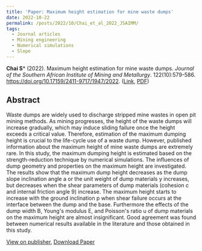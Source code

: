 ```yaml
---
title: 'Paper: Maximum height estimation for mine waste dumps'
date: 2022-10-22
permalink: /posts/2022/10/Chai_et_al_2022_JSAIMM/
tags:
  - Journal articles
  - Mining engineering
  - Numerical simulations
  - Slope
---
```



**Chai S*** (2022). Maximum height estimation for mine waste dumps. _Journal of the Southern African Institute of Mining and Metallurgy_. 122(10):579-586. https://doi.org/10.17159/2411-9717/1947/2022. ([Link](http://dx.doi.org/10.17159/2411-9717/1947/2022), [PDF](https://www.saimm.co.za/Journal/v122n10p579.pdf))



## Abstract
Waste dumps are widely used to discharge stripped mine wastes in open pit mining methods. As mining progresses, the height of the waste dumps will increase gradually, which may induce sliding failure once the height exceeds a critical value. Therefore, estimation of the maximum dumping height is crucial to the life-cycle use of a waste dump. However, published information about the maximum height of mine waste dumps are extremely rare. In this study, the maximum dumping height is estimated based on the strength-reduction technique by numerical simulations. The influences of dump geometry and properties on the maximum height are investigated. The results show that the maximum dump height decreases as the dump slope inclination angle a or the unit weight of dump materials y increases, but decreases when the shear parameters of dump materials (cohesion c and internal friction angle 9) increase. The maximum height starts to increase with the ground inclination p when shear failure occurs at the interface between the dump and the base. Furthermore the effects of the dump width B, Young's modulus E, and Poisson's ratio u of dump materials on the maximum height are almost insignificant. Good agreement was found between numerical results available in the literature and those obtained in this study.

[View on publisher](http://dx.doi.org/10.17159/2411-9717/1947/2022), [Download Paper](https://www.saimm.co.za/Journal/v122n10p579.pdf)